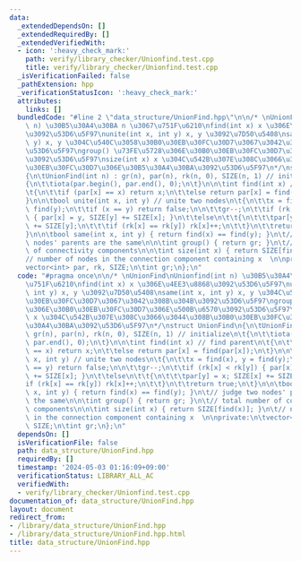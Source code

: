 ```yaml
---
data:
  _extendedDependsOn: []
  _extendedRequiredBy: []
  _extendedVerifiedWith:
  - icon: ':heavy_check_mark:'
    path: verify/library_checker/Unionfind.test.cpp
    title: verify/library_checker/Unionfind.test.cpp
  _isVerificationFailed: false
  _pathExtension: hpp
  _verificationStatusIcon: ':heavy_check_mark:'
  attributes:
    links: []
  bundledCode: "#line 2 \"data_structure/UnionFind.hpp\"\n\n/* \nUnionFind\nUnionfind(int\
    \ n) \u30B5\u30A4\u30BA n \u3067\u751F\u6210\nfind(int x) x \u306E\u4EE3\u8868\
    \u3092\u53D6\u5F97\nunite(int x, int y) x, y \u3092\u7D50\u5408\nsame(int x, int\
    \ y) x, y \u304C\u540C\u3058\u30B0\u30EB\u30FC\u30D7\u3067\u3042\u308B\u304B\u3092\
    \u53D6\u5F97\ngroup() \u73FE\u5728\u306E\u30B0\u30EB\u30FC\u30D7\u306E\u500B\u6570\
    \u3092\u53D6\u5F97\nsize(int x) x \u304C\u542B\u307E\u308C\u3066\u3044\u308B\u30B0\
    \u30EB\u30FC\u30D7\u306E\u30B5\u30A4\u30BA\u3092\u53D6\u5F97\n*/\nstruct UnionFind\n\
    {\n\tUnionFind(int n) : gr(n), par(n), rk(n, 0), SIZE(n, 1) // initialize\n\t\
    {\n\t\tiota(par.begin(), par.end(), 0);\n\t}\n\n\tint find(int x) // find parent\n\
    \t{\n\t\tif (par[x] == x) return x;\n\t\telse return par[x] = find(par[x]);\n\t\
    }\n\n\tbool unite(int x, int y) // unite two nodes\n\t{\n\t\tx = find(x), y =\
    \ find(y);\n\t\tif (x == y) return false;\n\n\t\tgr--;\n\t\tif (rk[x] < rk[y])\
    \ { par[x] = y, SIZE[y] += SIZE[x]; }\n\t\telse\n\t\t{\n\t\t\tpar[y] = x; SIZE[x]\
    \ += SIZE[y];\n\t\t\tif (rk[x] == rk[y]) rk[x]++;\n\t\t}\n\t\treturn true;\n\t\
    }\n\n\tbool same(int x, int y) { return find(x) == find(y); }\n\t// judge two\
    \ nodes' parents are the same\n\n\tint group() { return gr; }\n\t// total number\
    \ of connectivity components\n\n\tint size(int x) { return SIZE[find(x)]; }\n\t\
    // number of nodes in the connection component containing x  \n\nprivate:\n\t\
    vector<int> par, rk, SIZE;\n\tint gr;\n};\n"
  code: "#pragma once\n\n/* \nUnionFind\nUnionfind(int n) \u30B5\u30A4\u30BA n \u3067\
    \u751F\u6210\nfind(int x) x \u306E\u4EE3\u8868\u3092\u53D6\u5F97\nunite(int x,\
    \ int y) x, y \u3092\u7D50\u5408\nsame(int x, int y) x, y \u304C\u540C\u3058\u30B0\
    \u30EB\u30FC\u30D7\u3067\u3042\u308B\u304B\u3092\u53D6\u5F97\ngroup() \u73FE\u5728\
    \u306E\u30B0\u30EB\u30FC\u30D7\u306E\u500B\u6570\u3092\u53D6\u5F97\nsize(int x)\
    \ x \u304C\u542B\u307E\u308C\u3066\u3044\u308B\u30B0\u30EB\u30FC\u30D7\u306E\u30B5\
    \u30A4\u30BA\u3092\u53D6\u5F97\n*/\nstruct UnionFind\n{\n\tUnionFind(int n) :\
    \ gr(n), par(n), rk(n, 0), SIZE(n, 1) // initialize\n\t{\n\t\tiota(par.begin(),\
    \ par.end(), 0);\n\t}\n\n\tint find(int x) // find parent\n\t{\n\t\tif (par[x]\
    \ == x) return x;\n\t\telse return par[x] = find(par[x]);\n\t}\n\n\tbool unite(int\
    \ x, int y) // unite two nodes\n\t{\n\t\tx = find(x), y = find(y);\n\t\tif (x\
    \ == y) return false;\n\n\t\tgr--;\n\t\tif (rk[x] < rk[y]) { par[x] = y, SIZE[y]\
    \ += SIZE[x]; }\n\t\telse\n\t\t{\n\t\t\tpar[y] = x; SIZE[x] += SIZE[y];\n\t\t\t\
    if (rk[x] == rk[y]) rk[x]++;\n\t\t}\n\t\treturn true;\n\t}\n\n\tbool same(int\
    \ x, int y) { return find(x) == find(y); }\n\t// judge two nodes' parents are\
    \ the same\n\n\tint group() { return gr; }\n\t// total number of connectivity\
    \ components\n\n\tint size(int x) { return SIZE[find(x)]; }\n\t// number of nodes\
    \ in the connection component containing x  \n\nprivate:\n\tvector<int> par, rk,\
    \ SIZE;\n\tint gr;\n};\n"
  dependsOn: []
  isVerificationFile: false
  path: data_structure/UnionFind.hpp
  requiredBy: []
  timestamp: '2024-05-03 01:16:09+09:00'
  verificationStatus: LIBRARY_ALL_AC
  verifiedWith:
  - verify/library_checker/Unionfind.test.cpp
documentation_of: data_structure/UnionFind.hpp
layout: document
redirect_from:
- /library/data_structure/UnionFind.hpp
- /library/data_structure/UnionFind.hpp.html
title: data_structure/UnionFind.hpp
---
```

